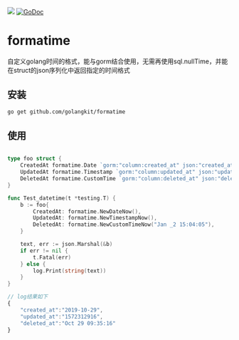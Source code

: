 [![](https://img.shields.io/github/license/golangkit/formatime)](https://img.shields.io/github/license/golangkit/formatime)
[![GoDoc](https://godoc.org/github.com/golangkit/formatime?status.svg)](https://godoc.org/github.com/golangkit/formatime)

# formatime

自定义golang时间的格式，能与gorm结合使用，无需再使用sql.nullTime，并能在struct的json序列化中返回指定的时间格式

## 安装
```bash
go get github.com/golangkit/formatime
```

## 使用
```go

type foo struct {
	CreatedAt formatime.Date `gorm:"column:created_at" json:"created_at"`
	UpdatedAt formatime.Timestamp `gorm:"column:updated_at" json:"updated_at"`
	DeletedAt formatime.CustomTime `gorm:"column:deleted_at" json:"deleted_at"`
}

func Test_datetime(t *testing.T) {
	b := foo{
		CreatedAt: formatime.NewDateNow(),
		UpdatedAt: formatime.NewTimestampNow(),
		DeletedAt: formatime.NewCustomTimeNow("Jan _2 15:04:05"),
	}

	text, err := json.Marshal(&b)
	if err != nil {
		t.Fatal(err)
	} else {
		log.Print(string(text))
	}
}
```

```javascript
// log结果如下
{
    "created_at":"2019-10-29",
    "updated_at":"1572312916",
    "deleted_at":"Oct 29 09:35:16"
}
```
